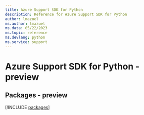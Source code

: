 ```yaml
---
title: Azure Support SDK for Python
description: Reference for Azure Support SDK for Python
author: lmazuel
ms.author: lmazuel
ms.data: 05/22/2023
ms.topic: reference
ms.devlang: python
ms.service: support
---
```

# Azure Support SDK for Python - preview
## Packages - preview
[!INCLUDE [packages](support-index.md)]